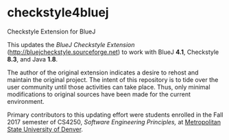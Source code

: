 # checkstyle4bluej
Checkstyle Extension for BlueJ

This updates the *BlueJ Checkstyle Extension* (http://bluejcheckstyle.sourceforge.net) to work with BlueJ **4.1**, Checkstyle **8.3**, and Java **1.8**.

The author of the original extension indicates a desire to rehost and maintain the original project.  The intent of this repository is to tide over the user community until those activities can take place.  Thus, only minimal modifications to original sources have been made for the current environment.

Primary contributors to this updating effort were students enrolled in the Fall 2017 semester of CS4250, *Software Engineering Principles,* at [Metropolitan State University of Denver](http://www.msudenver.edu).
